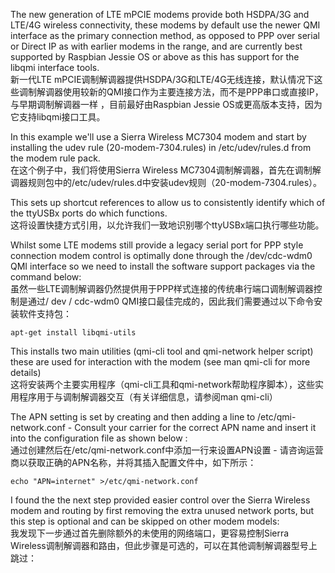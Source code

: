 The new generation of LTE mPCIE modems provide both HSDPA/3G and LTE/4G wireless connectivity, these modems by default use the newer QMI interface as the primary connection method, as opposed to PPP over serial or Direct IP as with earlier modems in the range, and are currently best supported by Raspbian Jessie OS or above as this has support for the libqmi interface tools.  
新一代LTE mPCIE调制解调器提供HSDPA/3G和LTE/4G无线连接，默认情况下这些调制解调器使用较新的QMI接口作为主要连接方法，而不是PPP串口或直接IP，与早期调制解调器一样 ，目前最好由Raspbian Jessie OS或更高版本支持，因为它支持libqmi接口工具。  

In this example we'll use a Sierra Wireless MC7304 modem and start by installing the udev rule (20-modem-7304.rules) in /etc/udev/rules.d from the modem rule pack.  
在这个例子中，我们将使用Sierra Wireless MC7304调制解调器，首先在调制解调器规则包中的/etc/udev/rules.d中安装udev规则（20-modem-7304.rules）。  

This sets up shortcut references to allow us to consistently identify which of the ttyUSBx ports do which functions.  
这将设置快捷方式引用，以允许我们一致地识别哪个ttyUSBx端口执行哪些功能。  

Whilst some LTE modems still provide a legacy serial port for PPP style connection modem control is optimally done through the /dev/cdc-wdm0 QMI interface so we need to install the software support packages via the command below:  
虽然一些LTE调制解调器仍然提供用于PPP样式连接的传统串行端口调制解调器控制是通过/ dev / cdc-wdm0 QMI接口最佳完成的，因此我们需要通过以下命令安装软件支持包：  
```
apt-get install libqmi-utils
```

This installs two main utilities (qmi-cli tool and qmi-network helper script) these are used for interaction with the modem (see man qmi-cli for more details)  
这将安装两个主要实用程序（qmi-cli工具和qmi-network帮助程序脚本），这些实用程序用于与调制解调器交互（有关详细信息，请参阅man qmi-cli）  

The APN setting is set by creating and then adding a line to /etc/qmi-network.conf - Consult your carrier for the correct APN name and insert it into the configuration file as shown below :  
通过创建然后在/etc/qmi-network.conf中添加一行来设置APN设置 - 请咨询运营商以获取正确的APN名称，并将其插入配置文件中，如下所示：  
```
echo "APN=internet" >/etc/qmi-network.conf
```

I found the the next step provided easier control over the Sierra Wireless modem and routing by first removing the extra unused network ports, but this step is optional and can be skipped on other modem models:  
我发现下一步通过首先删除额外的未使用的网络端口，更容易控制Sierra Wireless调制解调器和路由，但此步骤是可选的，可以在其他调制解调器型号上跳过：  

